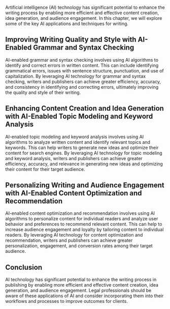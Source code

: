 
Artificial intelligence (AI) technology has significant potential to enhance the writing process by enabling more efficient and effective content creation, idea generation, and audience engagement. In this chapter, we will explore some of the key AI applications and techniques for writing.

Improving Writing Quality and Style with AI-Enabled Grammar and Syntax Checking
-------------------------------------------------------------------------------

AI-enabled grammar and syntax checking involves using AI algorithms to identify and correct errors in written content. This can include identifying grammatical errors, issues with sentence structure, punctuation, and use of capitalization. By leveraging AI technology for grammar and syntax checking, writers and publishers can achieve greater efficiency, accuracy, and consistency in identifying and correcting errors, ultimately improving the quality and style of their writing.

Enhancing Content Creation and Idea Generation with AI-Enabled Topic Modeling and Keyword Analysis
--------------------------------------------------------------------------------------------------

AI-enabled topic modeling and keyword analysis involves using AI algorithms to analyze written content and identify relevant topics and keywords. This can help writers to generate new ideas and optimize their content for search engines. By leveraging AI technology for topic modeling and keyword analysis, writers and publishers can achieve greater efficiency, accuracy, and relevance in generating new ideas and optimizing their content for their target audience.

Personalizing Writing and Audience Engagement with AI-Enabled Content Optimization and Recommendation
-----------------------------------------------------------------------------------------------------

AI-enabled content optimization and recommendation involves using AI algorithms to personalize content for individual readers and analyze user behavior and preferences to recommend relevant content. This can help to increase audience engagement and loyalty by tailoring content to individual readers. By leveraging AI technology for content optimization and recommendation, writers and publishers can achieve greater personalization, engagement, and conversion rates among their target audience.

Conclusion
----------

AI technology has significant potential to enhance the writing process in publishing by enabling more efficient and effective content creation, idea generation, and audience engagement. Legal professionals should be aware of these applications of AI and consider incorporating them into their workflows and processes to improve outcomes for clients.
